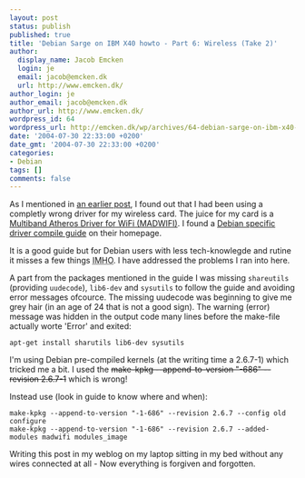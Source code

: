 ```yaml
---
layout: post
status: publish
published: true
title: 'Debian Sarge on IBM X40 howto - Part 6: Wireless (Take 2)'
author:
  display_name: Jacob Emcken
  login: je
  email: jacob@emcken.dk
  url: http://www.emcken.dk/
author_login: je
author_email: jacob@emcken.dk
author_url: http://www.emcken.dk/
wordpress_id: 64
wordpress_url: http://emcken.dk/wp/archives/64-debian-sarge-on-ibm-x40-howto-part-6-wireless-take-2.html
date: '2004-07-30 22:33:00 +0200'
date_gmt: '2004-07-30 22:33:00 +0200'
categories:
- Debian
tags: []
comments: false
---
```

As I mentioned in [an earlier post][1], I found out that I had been using a completly wrong driver for my wireless card. The juice for my card is a [Multiband Atheros Driver for WiFi (MADWIFI)][2]. I found a [Debian specific driver compile guide][3] on their homepage.

It is a good guide but for Debian users with less tech-knowlegde and rutine it misses a few things <abbr title="I my humble opinion">IMHO</abbr>. I have addressed the problems I ran into here.

A part from the packages mentioned in the guide I was missing `shareutils` (providing `uudecode`), `lib6-dev` and `sysutils` to follow the guide and avoiding error messages ofcource. The missing uudecode was beginning to give me grey hair (in an age of 24 that is not a good sign). The warning (error) message was hidden in the output code many lines before the make-file actually worte 'Error' and exited:

    apt-get install sharutils lib6-dev sysutils

I'm using Debian pre-compiled kernels (at the writing time a 2.6.7-1) which tricked me a bit.
I used the <s>make-kpkg --append-to-version "-686" --revision 2.6.7-1</s> which is wrong!

Instead use (look in guide to know where and when):

    make-kpkg --append-to-version "-1-686" --revision 2.6.7 --config old configure
    make-kpkg --append-to-version "-1-686" --revision 2.6.7 --added-modules madwifi modules_image

Writing this post in my weblog on my laptop sitting in my bed without any wires connected at all - Now everything is forgiven and forgotten.

[1]: http://www.emcken.dk/weblog/archives/61_Debian_Sarge_trouble_shooting_on_IBM_X40_part_4_-_wireless.html
[2]: http://sourceforge.net/projects/madwifi
[3]: http://www.marlow.dk/site.php/tech/madwifi/simple

